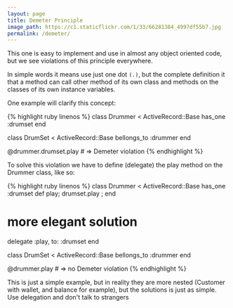 ```yaml
---
layout: page
title: Demeter Principle
image_path: https://c1.staticflickr.com/1/33/66281384_4997df55b7.jpg
permalink: /demeter/
---
```


This one is easy to implement and use in almost any object oriented code, but we see violations of this principle everywhere.

In simple words it means use just one dot `(.)`, but the complete definition it that a method can call other method of its own class and methods on the classes of its own instance variables.

One example will clarify this concept:

{% highlight ruby linenos %}
class Drummer < ActiveRecord::Base
  has_one :drumset
end

class DrumSet < ActiveRecord::Base
  bellongs_to :drummer
end

 @drummer.drumset.play # => Demeter violation
{% endhighlight %}

To solve this violation we have to define (delegate) the play method on the Drummer class, like so:

{% highlight ruby linenos %}
class Drummer < ActiveRecord::Base
  has_one :drumset
  def play; drumset.play ; end
  # more elegant solution
  delegate :play, to: :drumset
end

class DrumSet < ActiveRecord::Base
  bellongs_to :drummer
end

 @drummer.play # => no Demeter violation
{% endhighlight %}

This is just a simple example, but in reality they are more nested (Customer with wallet, and balance for example), but the solutions is just as simple. Use delegation and don't talk to strangers
